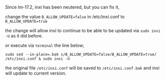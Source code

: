 Since lm-17.2, inxi has been neutered, but you can fix it, 

change the value `B_ALLOW_UPDATE=false` in /etc/inxi.conf to `B_ALLOW_UPDATE=true` 

the change will allow inxi to continue to be able to be updated via `sudo inxi -U` as it did before.

or execute via `terminal` the line below;

`sudo sed --in-place=.bak s/B_ALLOW_UPDATE=false/B_ALLOW_UPDATE=true/ /etc/inxi.conf & sudo inxi -U`

the original file  `/etc/inxi.conf` will be saved to `/etc/inxi.conf.bak` and inxi will update to current version.
